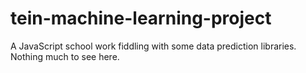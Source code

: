 # tein-machine-learning-project

A JavaScript school work fiddling with some data prediction libraries. Nothing much to see here.
